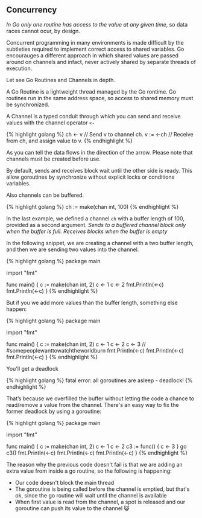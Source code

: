 ## Concurrency

*In Go only one routine has access to the value at any given time*, so data races cannot ocur, by design.

Concurrent programming in many environments is made difficult by the subtleties required to implement correct access to shared variables. Go encourauges a different approach in which shared values are passed around on channels and infact, never actively shared by separate threads of execution. 

Let see Go Routines and Channels in depth. 

A Go Routine is a lightweight thread managed by the Go rontime. Go routines run in the same address space, so access to shared memory must be synchronized.

A Channel is a typed conduit through which you can send and receive values with the channel operator `<-`

{% highlight golang %}
ch <- v    // Send v to channel ch.
v := <-ch  // Receive from ch, and assign value to v.
{% endhighlight %}

As you can tell the data flows in the direction of the arrow. Please note that channels must be created before use.

By default, sends and receives block wait until the other side is ready. This allow goroutines by synchronize without explicit locks or conditions variables.

Also channels can be buffered. 

{% highlight golang %}
ch := make(chan int, 100)
{% endhighlight %}

In the last example, we defined a channel `ch` with a buffer length of 100, provided as a second argument. *Sends to a buffered channel block only when the buffer is full. Receives blocks when the buffer is empty*

In the following snippet, we are creating a channel with a two buffer length, and then we are sending two values into the channel. 

{% highlight golang %}
package main

import "fmt"

func main() {
  c := make(chan int, 2)
  c <- 1
  c <- 2
  fmt.Println(<-c)
  fmt.Println(<-c)
}
{% endhighlight %}

But if you we add more values than the buffer length, something else happen:

{% highlight golang %}
package main

import "fmt"

func main() {
  c := make(chan int, 2)
  c <- 1
  c <- 2
  c <- 3 // #somepeoplewanttowatchtheworldburn
  fmt.Println(<-c)
  fmt.Println(<-c)
  fmt.Println(<-c)
}
{% endhighlight %}

You'll get a deadlock

{% highlight golang %}
fatal error: all goroutines are asleep - deadlock!
{% endhighlight %}

That’s because we overfilled the buffer without letting the code a chance to read/remove a value from the channel. There's an easy way to fix the former deadlock by using a goroutine:

{% highlight golang %}
package main

import "fmt"

func main() {
  c := make(chan int, 2)
  c <- 1
  c <- 2
  c3 := func() { c <- 3 }
  go c3()
  fmt.Println(<-c)
  fmt.Println(<-c)
  fmt.Println(<-c)
}
{% endhighlight %}

The reason why the previous code doesn't fail is that we are adding an extra value from inside a go routine, so the following is happening:

- Our code doesn't block the main thread
- The goroutine is being called before the channel is emptied, but that's ok, since the go routine will wait until the channel is available
- When first value is read from the channel, a spot is released and our goroutine can push its value to the channel :smiley_cat: 



